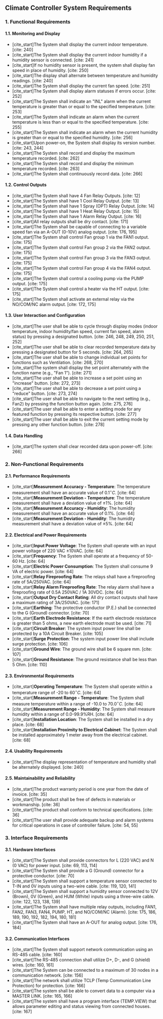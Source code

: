## Climate Controller System Requirements

### 1. Functional Requirements

#### 1.1. Monitoring and Display
* [cite_start]The System shall display the current indoor temperature. [cite: 240]
* [cite_start]The System shall display the current indoor humidity if a humidity sensor is connected. [cite: 241]
* [cite_start]If no humidity sensor is present, the system shall display fan speed in place of humidity. [cite: 250]
* [cite_start]The display shall alternate between temperature and humidity readings. [cite: 240]
* [cite_start]The System shall display the current fan speed. [cite: 251]
* [cite_start]The System shall display alarm statuses if errors occur. [cite: 252]
* [cite_start]The System shall indicate an "INL" alarm when the current temperature is greater than or equal to the specified temperature. [cite: 253]
* [cite_start]The System shall indicate an alarm when the current temperature is less than or equal to the specified temperature. [cite: 255]
* [cite_start]The System shall indicate an alarm when the current humidity is greater than or equal to the specified humidity. [cite: 256]
* [cite_start]Upon power-on, the System shall display its version number. [cite: 243, 244]
* [cite_start]The System shall record and display the maximum temperature recorded. [cite: 262]
* [cite_start]The System shall record and display the minimum temperature recorded. [cite: 263]
* [cite_start]The System shall continuously record data. [cite: 266]

#### 1.2. Control Outputs
* [cite_start]The System shall have 4 Fan Relay Outputs. [cite: 12]
* [cite_start]The System shall have 1 Cool Relay Output. [cite: 13]
* [cite_start]The System shall have 1 Spray (OPT) Relay Output. [cite: 14]
* [cite_start]The System shall have 1 Heat Relay Output. [cite: 15]
* [cite_start]The System shall have 1 Alarm Relay Output. [cite: 16]
* [cite_start]All relay outputs shall be dry contact. [cite: 171]
* [cite_start]The System shall be capable of connecting to a variable speed fan via an A-OUT (0-10V) analog output. [cite: 176, 195]
* [cite_start]The System shall control Fan group 1 via the FAN1 output. [cite: 175]
* [cite_start]The System shall control Fan group 2 via the FAN2 output. [cite: 175]
* [cite_start]The System shall control Fan group 3 via the FAN3 output. [cite: 175]
* [cite_start]The System shall control Fan group 4 via the FAN4 output. [cite: 175]
* [cite_start]The System shall control a cooling pump via the PUMP output. [cite: 175]
* [cite_start]The System shall control a heater via the HT output. [cite: 175]
* [cite_start]The System shall activate an external relay via the NO/COM/NC alarm output. [cite: 172, 175]

#### 1.3. User Interaction and Configuration
* [cite_start]The user shall be able to cycle through display modes (indoor temperature, indoor humidity/fan speed, current fan speed, alarm status) by pressing a designated button. [cite: 246, 248, 249, 250, 251, 252]
* [cite_start]The user shall be able to clear recorded temperature data by pressing a designated button for 5 seconds. [cite: 264, 265]
* [cite_start]The user shall be able to change individual set points for functions such as Ventilation. [cite: 268, 270]
* [cite_start]The system shall display the set point alternately with the function name (e.g., "Fan 1"). [cite: 271]
* [cite_start]The user shall be able to increase a set point using an "increase" button. [cite: 272, 273]
* [cite_start]The user shall be able to decrease a set point using a "reduce" button. [cite: 273, 274]
* [cite_start]The user shall be able to navigate to the next setting (e.g., Fan2) by pressing the function button again. [cite: 275, 276]
* [cite_start]The user shall be able to enter a setting mode for any featured function by pressing its respective button. [cite: 277]
* [cite_start]The user shall be able to exit the current setting mode by pressing any other function button. [cite: 278]

#### 1.4. Data Handling
* [cite_start]The system shall clear recorded data upon power-off. [cite: 266]

### 2. Non-Functional Requirements

#### 2.1. Performance Requirements
* [cite_start]**Measurement Accuracy - Temperature**: The temperature measurement shall have an accurate value of $0.1^{\circ}C$. [cite: 64]
* [cite_start]**Measurement Deviation - Temperature**: The temperature measurement shall have a deviation value of $\pm1\%$. [cite: 64]
* [cite_start]**Measurement Accuracy - Humidity**: The humidity measurement shall have an accurate value of 0.1%. [cite: 64]
* [cite_start]**Measurement Deviation - Humidity**: The humidity measurement shall have a deviation value of $\pm5\%$. [cite: 64]

#### 2.2. Electrical and Power Requirements
* [cite_start]**Input Power Voltage**: The System shall operate with an input power voltage of 220 VAC $\pm$10VAC. [cite: 64]
* [cite_start]**Frequency**: The System shall operate at a frequency of 50-60 Hz. [cite: 64]
* [cite_start]**Electric Power Consumption**: The System shall consume 9 VA of electric power. [cite: 64]
* [cite_start]**Relay Fireproofing Rate**: The relays shall have a fireproofing rate of 5A/250VAC. [cite: 64]
* [cite_start]**Relay Alarm Fireproofing Rate**: The relay alarm shall have a fireproofing rate of 0.5A 250VAC / 1A 30VDC. [cite: 64]
* [cite_start]**Output Dry Contact Rating**: All dry contact outputs shall have a maximum rating of 3A/250VAC. [cite: 171]
* [cite_start]**Earthing**: The protective conductor (P.E.) shall be connected to the G (Ground) connector. [cite: 70]
* [cite_start]**Earth Electrode Resistance**: If the earth electrode resistance is greater than 5 ohms, a new earth electrode must be used. [cite: 71]
* [cite_start]**Circuit Breaker**: The system input power line shall be protected by a 10A Circuit Breaker. [cite: 105]
* [cite_start]**Surge Protection**: The system input power line shall include surge protection. [cite: 106]
* [cite_start]**Ground Wire**: The ground wire shall be 6 square mm. [cite: 107]
* [cite_start]**Ground Resistance**: The ground resistance shall be less than 5 Ohm. [cite: 110]

#### 2.3. Environmental Requirements
* [cite_start]**Operating Temperature**: The System shall operate within a temperature range of -20 to $60^{\circ}C$. [cite: 64]
* [cite_start]**Measurement Range - Temperature**: The System shall measure temperature within a range of -10.0 to $70.0^{\circ}C$. [cite: 64]
* [cite_start]**Measurement Range - Humidity**: The System shall measure humidity within a range of 0.0-99.9%RH. [cite: 64]
* [cite_start]**Installation Location**: The System shall be installed in a dry place. [cite: 68]
* [cite_start]**Installation Proximity to Electrical Cabinet**: The System shall be installed approximately 1 meter away from the electrical cabinet. [cite: 68]

#### 2.4. Usability Requirements
* [cite_start]The display representation of temperature and humidity shall be alternately displayed. [cite: 240]

#### 2.5. Maintainability and Reliability
* [cite_start]The product warranty period is one year from the date of invoice. [cite: 35]
* [cite_start]The product shall be free of defects in materials or workmanship. [cite: 36]
* [cite_start]The product shall conform to technical specifications. [cite: 36]
* [cite_start]The user shall provide adequate backup and alarm systems for critical operations in case of controller failure. [cite: 54, 55]

### 3. Interface Requirements

#### 3.1. Hardware Interfaces
* [cite_start]The System shall provide connectors for L (220 VAC) and N (0 VAC) for power input. [cite: 69, 113, 114]
* [cite_start]The System shall provide a G (Ground) connector for a protective conductor. [cite: 70]
* [cite_start]The System shall support a temperature sensor connected to T-IN and 0V inputs using a two-wire cable. [cite: 119, 120, 141]
* [cite_start]The System shall support a humidity sensor connected to 12V (Brown), 0V (Green), and HUM (White) inputs using a three-wire cable. [cite: 122, 123, 138, 139]
* [cite_start]The System shall have multiple relay outputs, including FAN1, FAN2, FAN3, FAN4, PUMP, HT, and NO/COM/NC (Alarm). [cite: 175, 186, 189, 190, 192, 182, 194, 180, 181]
* [cite_start]The System shall have an A-OUT for analog output. [cite: 176, 184]

#### 3.2. Communication Interfaces
* [cite_start]The System shall support network communication using an RS-485 cable. [cite: 160]
* [cite_start]The RS-485 connection shall utilize D+, D-, and G (shield) wires. [cite: 160, 161]
* [cite_start]The System can be connected to a maximum of 30 nodes in a communication network. [cite: 156]
* [cite_start]The network shall utilize TCLP (Temp Communication Line Protection) for protection. [cite: 166]
* [cite_start]The system shall be able to convert data to a computer via a MASTER LINK. [cite: 165, 166]
* [cite_start]The system shall have a program interface (TEMP.VIEW) that allows parameter editing and status viewing from connected houses. [cite: 167]
